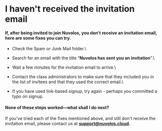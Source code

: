 # I haven't received the invitation email

#### If, after being invited to join Nuvolos, you don’t receive an invitation email, here are some fixes you can try.

* Check the Spam or Junk Mail folder.\

* Search for an email with the title “**Nuvolos has sent you an invitation**”.\

* Wait a few minutes for the invitation email to arrive.\

* Contact the class administrators to make sure that they included you in the list of invitees and that they used the correct email.\

* If you have used link-based signup, try again - perhaps you committed a typo on signup.

#### None of these steps worked—what shall I do next?

If you've tried each of the fixes mentioned above, and still don't receive the invitation email, please contact us at [**support@nuvolos.cloud**](mailto:support@nuvolos.cloud)**.**

